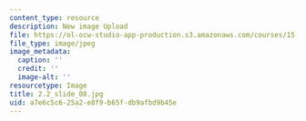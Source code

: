 ```yaml
---
content_type: resource
description: New image Upload
file: https://ol-ocw-studio-app-production.s3.amazonaws.com/courses/15-s21-nuts-and-bolts-of-business-plans-january-iap-2014/a7e6c5c625a2e8f9b65fdb9afbd9b45e_2.2_slide_08.jpg
file_type: image/jpeg
image_metadata:
  caption: ''
  credit: ''
  image-alt: ''
resourcetype: Image
title: 2.2_slide_08.jpg
uid: a7e6c5c6-25a2-e8f9-b65f-db9afbd9b45e
---
```

